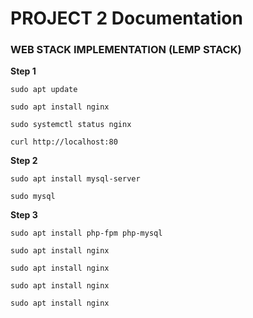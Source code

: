 # PROJECT 2 Documentation

### WEB STACK IMPLEMENTATION (LEMP STACK)

**Step 1**

`sudo apt update`

`sudo apt install nginx`

`sudo systemctl status nginx`

`curl http://localhost:80`

**Step 2**

`sudo apt install mysql-server`

`sudo mysql`

**Step 3**

`sudo apt install php-fpm php-mysql`

`sudo apt install nginx`

`sudo apt install nginx`

`sudo apt install nginx`

`sudo apt install nginx`
